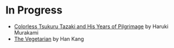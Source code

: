 # In Progress

* [Colorless Tsukuru Tazaki and His Years of Pilgrimage](https://www.goodreads.com/book/show/41022133-colorless-tsukuru-tazaki-and-his-years-of-pilgrimage) by Haruki Murakami
* [The Vegetarian](https://www.goodreads.com/book/show/25489025-the-vegetarian) by Han Kang
